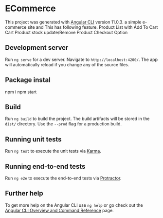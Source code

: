 # ECommerce

This project was generated with [Angular CLI](https://github.com/angular/angular-cli) version 11.0.3. a simple e-commerce site and This has following feature. 
 Product List  with Add To Cart 
 Cart Product stock update/Remove Product 
 Checkout Option


## Development server

Run `ng serve` for a dev server. Navigate to `http://localhost:4200/`. The app will automatically reload if you change any of the source files.

## Package instal

npm i
npm start

## Build

Run `ng build` to build the project. The build artifacts will be stored in the `dist/` directory. Use the `--prod` flag for a production build.

## Running unit tests

Run `ng test` to execute the unit tests via [Karma](https://karma-runner.github.io).

## Running end-to-end tests

Run `ng e2e` to execute the end-to-end tests via [Protractor](http://www.protractortest.org/).

## Further help

To get more help on the Angular CLI use `ng help` or go check out the [Angular CLI Overview and Command Reference](https://angular.io/cli) page.
